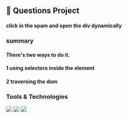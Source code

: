<h2>
  🚀 Questions Project 
</h2> 
<h4>click in the spam and open the div dynamically </h4>

<h3>summary</h3>
<h4>There's two ways to do it.</h4>
<h4>1 using selectors inside the element</h4>
<h4>2 traversing the dom</h4>

<h3>Tools & Technologies</h3>
<p>
  <img src="https://img.shields.io/badge/HTML5-E34F26?style=for-the-badge&logo=html5&logoColor=white">
  <img src="https://img.shields.io/badge/CSS3-1572B6?style=for-the-badge&logo=css3&logoColor=white">
  <img src="https://img.shields.io/badge/JavaScript-F7DF1E?style=for-the-badge&logo=javascript&logoColor=black">
</p>
